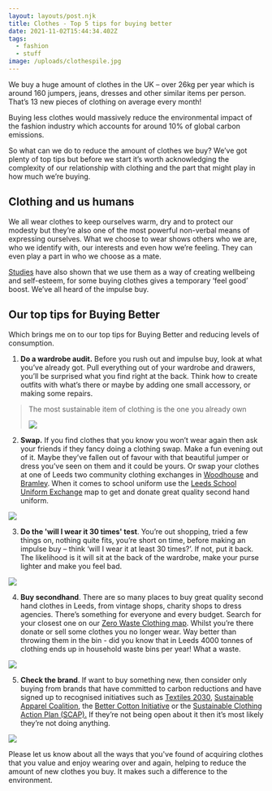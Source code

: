 ```yaml
---
layout: layouts/post.njk
title: Clothes - Top 5 tips for buying better
date: 2021-11-02T15:44:34.402Z
tags:
  - fashion
  - stuff
image: /uploads/clothespile.jpg
---
```

We buy a huge amount of clothes in the UK – over 26kg per year which is around 160 jumpers, jeans, dresses and other similar items per person.  That’s 13 new pieces of clothing on average every month!

Buying less clothes would massively reduce the environmental impact of the fashion industry which accounts for around 10% of global carbon emissions.  

So what can we do to reduce the amount of clothes we buy?  We’ve got plenty of top tips but before we start it’s worth acknowledging the complexity of our relationship with clothing and the part that might play in how much we’re buying.  

## Clothing and us humans

We all wear clothes to keep ourselves warm, dry and to protect our modesty but they’re also one of the most powerful non-verbal means of expressing ourselves. What we choose to wear shows others who we are, who we identify with, our interests and even how we’re feeling.  They can even play a part in who we choose as a mate.  

[Studies](https://www.policyconnect.org.uk/research/net-zero-exchanges-connecting-policy-and-research-climate-action) have also shown that we use them as a way of creating wellbeing and self-esteem, for some buying clothes gives a temporary ‘feel good’ boost.  We’ve all heard of the impulse buy. 

## Our top tips for Buying Better

Which brings me on to our top tips for Buying Better and reducing levels of consumption.  

1. **Do a wardrobe audit.**  Before you rush out and impulse buy, look at what you’ve already got.  Pull everything out of your wardrobe and drawers, you’ll be surprised what you find right at the back.  Think how to create outfits with what’s there or maybe by adding one small accessory, or making some repairs.  

> The most sustainable item of clothing is the one you already own
>
> ![](/uploads/wardrobe-audit.png)

2. **Swap.**  If you find clothes that you know you won’t wear again then ask your friends if they fancy doing a clothing swap.  Make a fun evening out of it. Maybe they’ve fallen out of favour with that beautiful jumper or dress you’ve seen on them and it could be yours.  Or swap your clothes at one of Leeds two community clothing exchanges in [Woodhouse](https://www.facebook.com/LeedsCommunityClothesExchange) and [Bramley](https://www.facebook.com/BramleyCommunityClothingExchange).  When it comes to school uniform use the [Leeds School Uniform Exchange](https://leedsuniformexchange.org.uk/) map to get and donate great quality second hand uniform. 

![](/uploads/clothing-swap.png)

3. **Do the 'will I wear it 30 times' test**.  You’re out shopping, tried a few things on, nothing quite fits, you’re short on time, before making an impulse buy – think ‘will I wear it at least 30 times?’.  If not, put it back.  The likelihood is it will sit at the back of the wardrobe, make your purse lighter and make you feel bad.   

![](/uploads/will-i-wear-it-30-times_.png)

4. **Buy secondhand**.  There are so many places to buy great quality second hand clothes in Leeds, from vintage shops, charity shops to dress agencies.  There’s something for everyone and every budget. Search for your closest one on our [Zero Waste Clothing map](https://map.zerowasteleeds.org.uk/#/).  Whilst you’re there donate or sell some clothes you no longer wear.  Way better than throwing them in the bin - did you know that in Leeds 4000 tonnes of clothing ends up in household waste bins per year!  What a waste. 

![](/uploads/buy-second-hand.png)

5. **Check the brand**.  If want to buy something new, then consider only buying from brands that have committed to carbon reductions and have signed up to recognised initiatives such as [Textiles 2030](https://wrap.org.uk/taking-action/textiles/initiatives/textiles-2030), [Sustainable Apparel Coalition](https://apparelcoalition.org/), the [Better Cotton Initiative](https://bettercotton.org/) or the [Sustainable Clothing Action Plan (SCAP).](https://wrap.org.uk/taking-action/textiles/initiatives/scap-2020)  If they’re not being open about it then it’s most likely they’re not doing anything.

![](/uploads/7.png)

Please let us know about all the ways that you've found of acquiring clothes that you value and enjoy wearing over and again, helping to reduce the amount of new clothes you buy.  It makes such a difference to the environment.